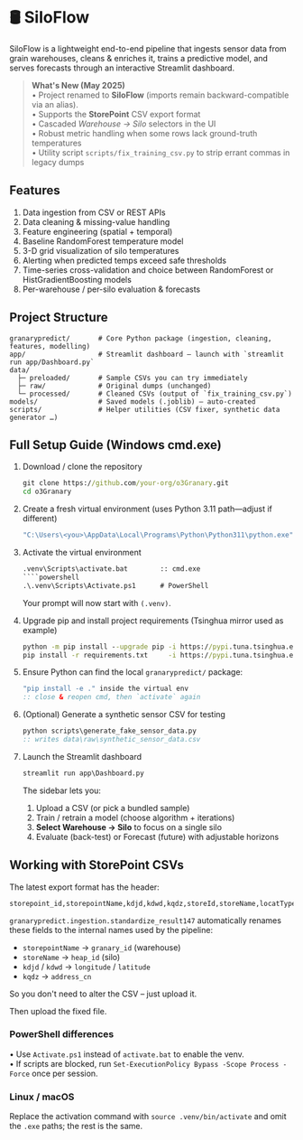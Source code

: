 # 🛢️ SiloFlow

SiloFlow is a lightweight end-to-end pipeline that ingests sensor data from grain warehouses, cleans & enriches it, trains a predictive model, and serves forecasts through an interactive Streamlit dashboard.

> **What's New (May 2025)**  
> • Project renamed to **SiloFlow** (imports remain backward-compatible via an alias).  
> • Supports the **StorePoint** CSV export format  
> • Cascaded *Warehouse → Silo* selectors in the UI  
> • Robust metric handling when some rows lack ground-truth temperatures  
> • Utility script `scripts/fix_training_csv.py` to strip errant commas in legacy dumps

## Features
1. Data ingestion from CSV or REST APIs
2. Data cleaning & missing-value handling
3. Feature engineering (spatial + temporal)
4. Baseline RandomForest temperature model
5. 3-D grid visualization of silo temperatures
6. Alerting when predicted temps exceed safe thresholds
7. Time-series cross-validation and choice between RandomForest or HistGradientBoosting models
8. Per-warehouse / per-silo evaluation & forecasts

## Project Structure
```
granarypredict/       # Core Python package (ingestion, cleaning, features, modelling)
app/                  # Streamlit dashboard – launch with `streamlit run app/Dashboard.py`
data/
  ├─ preloaded/       # Sample CSVs you can try immediately
  ├─ raw/             # Original dumps (unchanged)
  └─ processed/       # Cleaned CSVs (output of `fix_training_csv.py`)
models/               # Saved models (.joblib) – auto-created
scripts/              # Helper utilities (CSV fixer, synthetic data generator …)
```

## Full Setup Guide (Windows cmd.exe)

1. Download / clone the repository
   ```cmd
   git clone https://github.com/your-org/o3Granary.git
   cd o3Granary
   ```

2. Create a fresh virtual environment (uses Python 3.11 path—adjust if different)
   ```cmd
   "C:\Users\<you>\AppData\Local\Programs\Python\Python311\python.exe" -m venv .venv
   ```

3. Activate the virtual environment
   ```cmd
   .venv\Scripts\activate.bat        :: cmd.exe
   ````powershell
   .\.venv\Scripts\Activate.ps1      # PowerShell
   ```
   Your prompt will now start with `(.venv)`.

4. Upgrade pip and install project requirements (Tsinghua mirror used as example)
   ```cmd
   python -m pip install --upgrade pip -i https://pypi.tuna.tsinghua.edu.cn/simple
   pip install -r requirements.txt     -i https://pypi.tuna.tsinghua.edu.cn/simple
   ```

5. Ensure Python can find the local `granarypredict/` package:
   ```cmd
   "pip install -e ." inside the virtual env
   :: close & reopen cmd, then `activate` again
   ```

6. (Optional) Generate a synthetic sensor CSV for testing
   ```cmd
   python scripts\generate_fake_sensor_data.py
   :: writes data\raw\synthetic_sensor_data.csv
   ```

7. Launch the Streamlit dashboard
   ```cmd
   streamlit run app\Dashboard.py
   ```
   The sidebar lets you:
   1. Upload a CSV (or pick a bundled sample)
   2. Train / retrain a model (choose algorithm + iterations)
   3. **Select Warehouse → Silo** to focus on a single silo
   4. Evaluate (back-test) or Forecast (future) with adjustable horizons

## Working with StorePoint CSVs

The latest export format has the header:

```
storepoint_id,storepointName,kdjd,kdwd,kqdz,storeId,storeName,locatType,line_no,layer_no,batch,temp,x,y,z,avg_in_temp,max_temp,min_temp,indoor_temp,indoor_humidity,outdoor_temp,outdoor_humidity,storeType
```

`granarypredict.ingestion.standardize_result147` automatically renames these fields to the internal names used by the pipeline:

* `storepointName` → `granary_id`  (warehouse)
* `storeName` → `heap_id`  (silo)
* `kdjd` / `kdwd` → `longitude` / `latitude`
* `kqdz` → `address_cn`

So you don't need to alter the CSV – just upload it.

Then upload the fixed file.

### PowerShell differences
• Use `Activate.ps1` instead of `activate.bat` to enable the venv.  
• If scripts are blocked, run `Set-ExecutionPolicy Bypass -Scope Process -Force` once per session.

### Linux / macOS
Replace the activation command with `source .venv/bin/activate` and omit the `.exe` paths; the rest is the same.